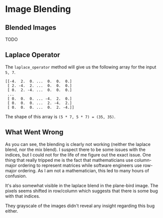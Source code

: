 # Image Blending

## Blended Images

TODO

## Laplace Operator

The `laplace_operator` method will give us the following
array for the input `5, 7`.

```
[[-4.  2.  0. ...  0.  0.  0.]
 [ 2. -4.  2. ...  0.  0.  0.]
 [ 0.  2. -4. ...  0.  0.  0.]
 ...
 [ 0.  0.  0. ... -4.  2.  0.]
 [ 0.  0.  0. ...  2. -4.  2.]
 [ 0.  0.  0. ...  0.  2. -4.]]
```

The shape of this array is `(5 * 7, 5 * 7) = (35, 35)`.

## What Went Wrong

As you can see, the blending is clearly not working
(neither the laplace blend, nor the mix blend).
I suspect there to be some issues with the indices,
but I could not for the life of me figure out the exact issue.
One thing that really tripped me is the fact that mathematicians
use column-major ordering to represent matrices while
software engineers use row-major ordering.
As I am not a mathematician, this led to many hours of confusion.

It's also somewhat visible in the laplace blend in the plane-bird
image. The pixels seems shifted in row/column which suggests that there
is some bug with that indices.

They grayscale of the images didn't reveal any insight regarding this bug either.
